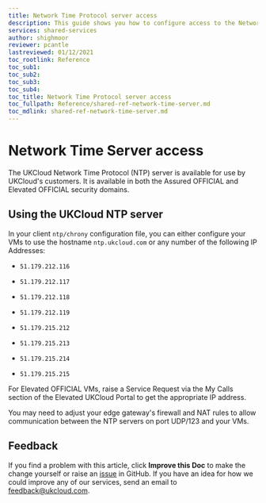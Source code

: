 ```yaml
---
title: Network Time Protocol server access
description: This guide shows you how to configure access to the Network Time Protocol (NTP) server
services: shared-services
author: shighmoor
reviewer: pcantle
lastreviewed: 01/12/2021
toc_rootlink: Reference
toc_sub1: 
toc_sub2:
toc_sub3:
toc_sub4:
toc_title: Network Time Protocol server access
toc_fullpath: Reference/shared-ref-network-time-server.md
toc_mdlink: shared-ref-network-time-server.md
---
```


# Network Time Server access

The UKCloud Network Time Protocol (NTP) server is available for use by UKCloud's customers. It is available in both the Assured OFFICIAL and Elevated OFFICIAL security domains.


## Using the UKCloud NTP server

In your client `ntp/chrony` configuration file, you can either configure your VMs to use the hostname `ntp.ukcloud.com` or any number of the following IP Addresses:

- `51.179.212.116`

- `51.179.212.117`

- `51.179.212.118`

- `51.179.212.119`

- `51.179.215.212`

- `51.179.215.213`

- `51.179.215.214`

- `51.179.215.215`

For Elevated OFFICIAL VMs, raise a Service Request via the My Calls section of the Elevated UKCloud Portal to get the appropriate IP address.

You may need to adjust your edge gateway's firewall and NAT rules to allow communication between the NTP servers on port UDP/123 and your VMs.

## Feedback

If you find a problem with this article, click **Improve this Doc** to make the change yourself or raise an [issue](https://github.com/UKCloud/documentation/issues) in GitHub. If you have an idea for how we could improve any of our services, send an email to <feedback@ukcloud.com>.
